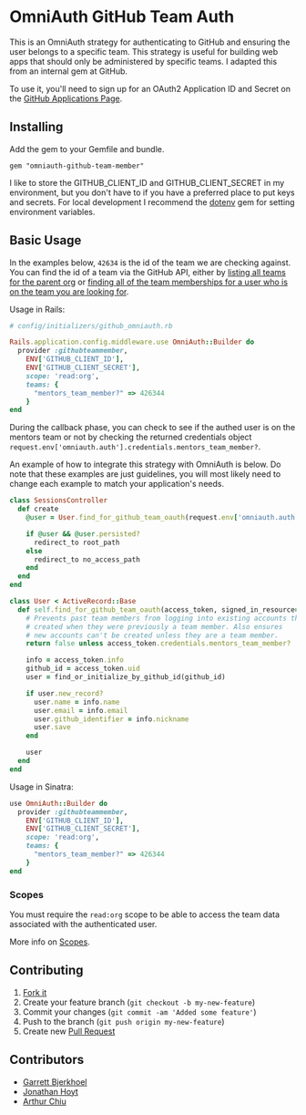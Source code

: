 # OmniAuth GitHub Team Auth

This is an OmniAuth strategy for authenticating to GitHub and ensuring the user belongs to a specific team. This strategy is useful for building web apps that should only be administered by specific teams. I adapted this from an internal gem at GitHub.

To use it, you'll need to sign up for an OAuth2 Application ID and Secret on the [GitHub Applications Page](https://github.com/settings/applications).

## Installing

Add the gem to your Gemfile and bundle.

```
gem "omniauth-github-team-member"
```

I like to store the GITHUB_CLIENT_ID and GITHUB_CLIENT_SECRET in my environment, but you don't have to if you have a preferred place to put keys and secrets. For local development I recommend the [dotenv](https://github.com/bkeepers/dotenv) gem for setting environment variables.

## Basic Usage

In the examples below, `42634` is the id of the team we are checking against. You can find the id of a team via the GitHub API, either by [listing all teams for the parent org](https://developer.github.com/v3/orgs/teams/#list-teams) or [finding all of the team memberships for a user who is on the team you are looking for](https://developer.github.com/v3/orgs/teams/#get-team-membership).

Usage in Rails:

```ruby
# config/initializers/github_omniauth.rb

Rails.application.config.middleware.use OmniAuth::Builder do
  provider :githubteammember,
    ENV['GITHUB_CLIENT_ID'],
    ENV['GITHUB_CLIENT_SECRET'],
    scope: 'read:org',
    teams: {
      "mentors_team_member?" => 426344
    }
end
```

During the callback phase, you can check to see if the authed user is on the mentors team or not by checking the returned credentials object `request.env['omniauth.auth'].credentials.mentors_team_member?`.

An example of how to integrate this strategy with OmniAuth is below. Do note that these examples are just guidelines, you will most likely need to change each example to match your application's needs.

```ruby
class SessionsController
  def create
    @user = User.find_for_github_team_oauth(request.env['omniauth.auth'])

    if @user && @user.persisted?
      redirect_to root_path
    else
      redirect_to no_access_path
    end
  end
end
```

```ruby
class User < ActiveRecord::Base
  def self.find_for_github_team_oauth(access_token, signed_in_resource=nil)
    # Prevents past team members from logging into existing accounts they
    # created when they were previously a team member. Also ensures
    # new accounts can't be created unless they are a team member.
    return false unless access_token.credentials.mentors_team_member?

    info = access_token.info
    github_id = access_token.uid
    user = find_or_initialize_by_github_id(github_id)

    if user.new_record?
      user.name = info.name
      user.email = info.email
      user.github_identifier = info.nickname
      user.save
    end

    user
  end
end
```

Usage in Sinatra:

```ruby
use OmniAuth::Builder do
  provider :githubteammember,
    ENV['GITHUB_CLIENT_ID'],
    ENV['GITHUB_CLIENT_SECRET'],
    scope: 'read:org',
    teams: {
      "mentors_team_member?" => 426344
    }
end
```

### Scopes

You must require the `read:org` scope to be able to access the team data associated with the authenticated user.

More info on [Scopes](http://developer.github.com/v3/oauth/#scopes).

## Contributing

1. [Fork it](https://help.github.com/articles/fork-a-repo)
2. Create your feature branch (`git checkout -b my-new-feature`)
3. Commit your changes (`git commit -am 'Added some feature'`)
4. Push to the branch (`git push origin my-new-feature`)
5. Create new [Pull Request](https://help.github.com/articles/using-pull-requests)

## Contributors

* [Garrett Bjerkhoel](https://github.com/dewski)
* [Jonathan Hoyt](https://github.com/jonmagic)
* [Arthur Chiu](https://github.com/achiu)
